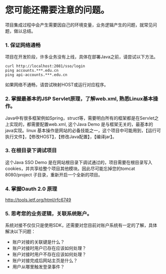 # 您可能还需要注意的问题。

项目集成过程中会产生需要因自己的环境变量，业务逻辑产生的问题，就常见问题，做以总结。

### 1. 保证网络通畅

项目在开发阶段，许多业务没有上线，具体在部署Java之前，请尝试以下方法。

```
curl http://localhost:2081/sso/login
ping accounts.***.edu.cn
ping api-accounts.***.edu.cn
```
如果网络不通畅，请尝试映射HOST或运行对应程序。


### 2. 掌握最基本的JSP Servlet原理，了解web.xml, 熟悉Linux基本操作。

Java中有很多框架例如Spring，struct等，需要明白所有的框架都是在Servlet之上实现的，都需要配置web.xml, 这个Java Demo 是与框架无关的，最基本的java实现。linux 基本操作是网站的必备技能之一，这个项目中可能用到，【运行可执行文件】，【修改HOST】，【修改Java配置】，【编译jar】。

### 3. 在根目录下调试项目

这个Java SSO Demo 是在网站根目录下调试通过的，项目需要在根目录写入cookies，并共享给整个项目其他模块。因此尽可能忘掉您的tomcat 8080/project 子目录，重新开启一个全新的项目。

### 4. 掌握Oauth 2.0 原理

http://tools.ietf.org/html/rfc6749

### 5. 思考您的业务逻辑，关联系统账户。

系统对接不仅仅只是使用SDK，还需要对您目前对账户系统有一定的了解，具体解决以下问题：

* 账户对接的关联键是什么？
* 账户对接时用户已存在应该如何处理？
* 账户对接时用户不存在应该如何处理？
* 账户对接完成后网站主页是什么？
* 用户从哪里触发登录事件？



